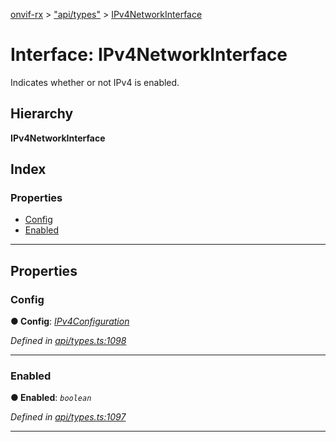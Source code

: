 [onvif-rx](../README.md) > ["api/types"](../modules/_api_types_.md) > [IPv4NetworkInterface](../interfaces/_api_types_.ipv4networkinterface.md)

# Interface: IPv4NetworkInterface

Indicates whether or not IPv4 is enabled.

## Hierarchy

**IPv4NetworkInterface**

## Index

### Properties

* [Config](_api_types_.ipv4networkinterface.md#config)
* [Enabled](_api_types_.ipv4networkinterface.md#enabled)

---

## Properties

<a id="config"></a>

###  Config

**● Config**: *[IPv4Configuration](_api_types_.ipv4configuration.md)*

*Defined in [api/types.ts:1098](https://github.com/patrickmichalina/onvif-rx/blob/034e4d6/src/api/types.ts#L1098)*

___
<a id="enabled"></a>

###  Enabled

**● Enabled**: *`boolean`*

*Defined in [api/types.ts:1097](https://github.com/patrickmichalina/onvif-rx/blob/034e4d6/src/api/types.ts#L1097)*

___

